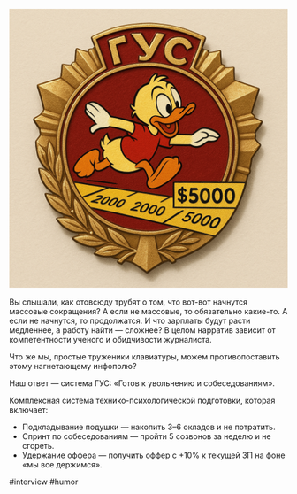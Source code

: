 ![alt text](ГУС2.png)

Вы слышали, как отовсюду трубят о том, что вот-вот начнутся массовые сокращения? А если не массовые, то обязательно какие-то. А если не начнутся, то продолжатся. И что зарплаты будут расти медленнее, а работу найти — сложнее? В целом нарратив зависит от компетентности ученого и обидчивости журналиста.

Что же мы, простые труженики клавиатуры, можем противопоставить этому нагнетающему инфополю?

Наш ответ — система ГУС: «Готов к увольнению и собеседованиям».

Комплексная система технико-психологической подготовки, которая включает:
- Подкладывание подушки — накопить 3–6 окладов и не потратить.
- Спринт по собеседованиям — пройти 5 созвонов за неделю и не сгореть.
- Удержание оффера — получить оффер с +10% к текущей ЗП на фоне «мы все держимся».

#interview #humor
